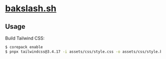 # [bakslash.sh](https://baksla.sh/)

## Usage

Build Tailwind CSS:
```bash
$ corepack enable
$ pnpx tailwindcss@3.4.17 -i assets/css/style.css -o assets/css/style.built.css -m
```
